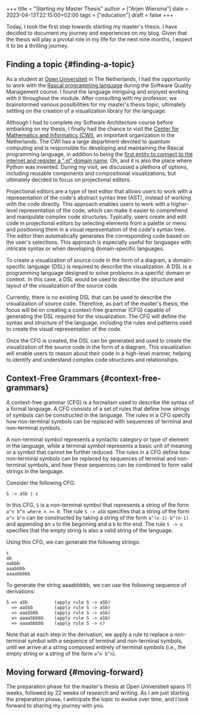+++
title = "Starting my Master Thesis"
author = ["Arjen Wiersma"]
date = 2023-04-13T22:15:00+02:00
tags = ["education"]
draft = false
+++

Today, I took the first step towards starting my master's thesis. I have decided to document my journey and experiences on my blog. Given that the thesis will play a pivotal role in my life for the next nine months, I expect it to be a thrilling journey.


## Finding a topic {#finding-a-topic}

As a student at [Open Universiteit](https://www.ou.nl) in The Netherlands, I had the opportunity to work with the [Rascal programming language](https://rascal-mpl.org) during the Software Quality Management course. I found the language intriguing and enjoyed working with it throughout the module. After consulting with my professor, we brainstormed various possibilities for my master's thesis topic, ultimately settling on the creation of a visualization library for the language.

Although I had to complete my Software Architecture course before embarking on my thesis, I finally had the chance to visit the [Center for Mathematics and Informatics (CWI)](https://www.cwi.nl/en/), an important organization in the Netherlands. The CWI has a large department devoted to quantum computing and is responsible for developing and maintaining the Rascal programming language, in addition to being the [first entity to connect to the internet and register a ".nl" domain name](https://www.cwi.nl/en/about/history/). Oh, and it is also the place where Python was invented. During my visit, we discussed a plethora of options, including reusable components and compositional visualizations, but ultimately decided to focus on projectional editors.

Projectional editors are a type of text editor that allows users to work with a representation of the code's abstract syntax tree (AST), instead of working with the code directly. This approach enables users to work with a higher-level representation of the code, which can make it easier to comprehend and manipulate complex code structures. Typically, users create and edit code in projectional editors by selecting elements from a palette or menu and positioning them in a visual representation of the code's syntax tree. The editor then automatically generates the corresponding code based on the user's selections. This approach is especially useful for languages with intricate syntax or when developing domain-specific languages.

To create a visualization of source code in the form of a diagram, a domain-specific language (DSL) is required to describe the visualization. A DSL is a programming language designed to solve problems in a specific domain or context. In this case, a DSL would be used to describe the structure and layout of the visualization of the source code.

Currently, there is no existing DSL that can be used to describe the visualization of source code. Therefore, as part of the master's thesis, the focus will be on creating a context-free grammar (CFG) capable of generating the DSL required for the visualization. The CFG will define the syntax and structure of the language, including the rules and patterns used to create the visual representation of the code.

Once the CFG is created, the DSL can be generated and used to create the visualization of the source code in the form of a diagram. This visualization will enable users to reason about their code in a high-level manner, helping to identify and understand complex code structures and relationships.


## Context-Free Grammars {#context-free-grammars}

A context-free grammar (CFG) is a formalism used to describe the syntax of a formal language. A CFG consists of a set of rules that define how strings of symbols can be constructed in the language. The rules in a CFG specify how non-terminal symbols can be replaced with sequences of terminal and non-terminal symbols.

A non-terminal symbol represents a syntactic category or type of element in the language, while a terminal symbol represents a basic unit of meaning or a symbol that cannot be further reduced. The rules in a CFG define how non-terminal symbols can be replaced by sequences of terminal and non-terminal symbols, and how these sequences can be combined to form valid strings in the language.

Consider the following CFG:

```nil
S -> aSb | ε
```

In this CFG, `S` is a non-terminal symbol that represents a string of the form `a^n b^n where n >= 0`. The rule `S -> aSb` specifies that a string of the form `a^n b^n` can be constructed by taking a string of the form `a^(n-1) b^(n-1)` and appending an `a` to the beginning and a `b` to the end. The rule `S -> ε` specifies that the empty string is also a valid string of the language.

Using this CFG, we can generate the following strings:

```nil
ε
ab
aabbb
aaabbbb
aaaabbbbb
```

To generate the string aaaabbbbb, we can use the following sequence of derivations:

```nil
S => aSb          (apply rule S -> aSb)
  => aaSbb        (apply rule S -> aSb)
  => aaaSbbb      (apply rule S -> aSb)
  => aaaaSbbbb    (apply rule S -> aSb)
  => aaaabbbbb    (apply rule S -> ε)
```

Note that at each step in the derivation, we apply a rule to replace a non-terminal symbol with a sequence of terminal and non-terminal symbols, until we arrive at a string composed entirely of terminal symbols (i.e., the empty string or a string of the form `a^n b^n`).


## Moving forward {#moving-forward}

The preparation phase for the master's thesis at Open Universiteit spans 11 weeks, followed by 22 weeks of research and writing. As I am just starting the preparation phase, I anticipate the topic to evolve over time, and I look forward to sharing my journey with you.
